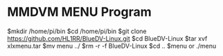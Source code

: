 # MMDVM MENU Program

$mkdir /home/pi/bin
$cd /home/pi/bin
$git clone https://github.com/HL1RR/BlueDV-Linux.git
$cd BlueDV-Linux
$tar xvf xlxmenu.tar
$mv menu ../
$rm -r -f BlueDV-Linux
$cd ..
$menu   or ./menu

